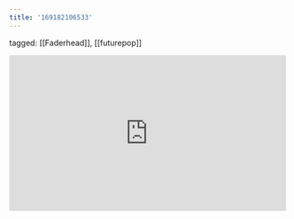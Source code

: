 ```yaml
---
title: '169182106533'
---
```

tagged: [[Faderhead]], [[futurepop]]
<iframe allow="accelerometer; autoplay; clipboard-write; encrypted-media; gyroscope; picture-in-picture" allowfullscreen="" frameborder="0" height="281" id="youtube_iframe" src="https://www.youtube.com/embed/6gLRnkizNB8?feature=oembed&amp;enablejsapi=1&amp;origin=https://safe.txmblr.com&amp;wmode=opaque" width="500"></iframe>